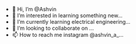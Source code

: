 - 👋 Hi, I’m @Ashvin
- 👀 I’m interested in learning something new...
- 🌱 I’m currently learning electrical engineering...
- 💞️ I’m looking to collaborate on ...
- 📫 How to reach me instagram @ashvin_a_...

<!---
Ashvinrockz/Ashvinrockz is a ✨ special ✨ repository because its `README.md` (this file) appears on your GitHub profile.
You can click the Preview link to take a look at your changes.
--->
